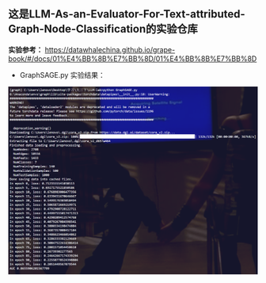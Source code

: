 ## 这是LLM-As-an-Evaluator-For-Text-attributed-Graph-Node-Classification的实验仓库

**实验参考：**
https://datawhalechina.github.io/grape-book/#/docs/01%E4%BB%8B%E7%BB%8D/01%E4%BB%8B%E7%BB%8D

* GraphSAGE.py 实验结果：

![alt text](GraphSAGE.png)